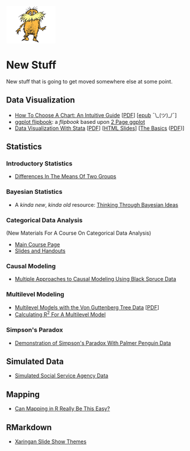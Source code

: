 <img src="lorax.png" height = "100">

# New Stuff

New stuff that is going to get moved somewhere else at some point.

## Data Visualization

* [How To Choose A Chart: An Intuitive Guide](https://agrogan1.github.io/dataviz/how-to-choose-a-chart-intuitive/how-to-choose-a-chart-intuitive.html) [[PDF](https://agrogan1.github.io/dataviz/how-to-choose-a-chart-intuitive/how-to-choose-a-chart-intuitive.pdf)] [[epub](https://agrogan1.github.io/dataviz/how-to-choose-a-chart-intuitive/how-to-choose-a-chart-intuitive.epub) ¯\\\_(ツ)_/¯]
* [ggplot flipbook](https://agrogan1.github.io/R/ggplot-flipbook/ggplot-flipbook.html#1): a *flipbook* based upon [2 Page ggplot](https://agrogan1.github.io/R/two-page-ggplot2/two-page-ggplot2.pdf)
* [Data Visualization With Stata](https://agrogan1.github.io/Stata/data-visualization-with-Stata/data-visualization-with-Stata.html) [[PDF](https://agrogan1.github.io/Stata/data-visualization-with-Stata/data-visualization-with-Stata.pdf)] [[HTML Slides](https://agrogan1.github.io/Stata/data-visualization-with-Stata/data-visualization-with-Stata-slidy.html)] [[The Basics](https://agrogan1.github.io/Stata/data-visualization-with-Stata-the-basics/data-visualization-with-Stata-the-basics.html) ([PDF](https://agrogan1.github.io/Stata/data-visualization-with-Stata-the-basics/data-visualization-with-Stata-the-basics.pdf))]

## Statistics

### Introductory Statistics

* [Differences In The Means Of Two Groups](https://agrogan1.github.io/newstuff/differences-in-2-means/differences-in-2-means.html)

### Bayesian Statistics

* A *kinda new*, *kinda old* resource: [Thinking Through Bayesian Ideas](https://agrogan.shinyapps.io/Thinking-Through-Bayes/)

### Categorical Data Analysis 

(New Materials For A Course On Categorical Data Analysis)

* [Main Course Page](https://agrogan1.github.io/newstuff/categorical/)
* [Slides and Handouts](https://agrogan1.github.io/newstuff/categorical/README.html)

### Causal Modeling

* [Multiple Approaches to Causal Modeling Using Black Spruce Data](https://agrogan1.github.io/newstuff/spruce/spruce-slidy.html)

### Multilevel Modeling

* [Multilevel Models with the Von Guttenberg Tree Data](https://agrogan1.github.io/multilevel/mlm-gutten/mlm-gutten.html) [[PDF](https://agrogan1.github.io/multilevel/mlm-gutten/mlm-gutten.pdf)]
* [Calculating R<sup>2</sup> For A Multilevel Model](https://agrogan1.github.io/multilevel/mlm-R2-gutten/mlm-R2-gutten.html)

### Simpson's Paradox

* [Demonstration of Simpson's Paradox With Palmer Penguin Data](https://agrogan1.github.io/newstuff/simpsons-paradox-palmer-penguins/simpsons-paradox-palmer-penguins.html)

## Simulated Data

* [Simulated Social Service Agency Data](./social-service-agency)

## Mapping

* [Can Mapping in R Really Be This Easy?](https://agrogan1.github.io/newstuff/can-mapping-in-R-be-this-easy/can-mapping-in-R-be-this-easy.html)

## RMarkdown

* [Xaringan Slide Show Themes](./xaringan-themes)







